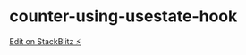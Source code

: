 # counter-using-usestate-hook

[Edit on StackBlitz ⚡️](https://stackblitz.com/edit/counter-using-usestate-hook)